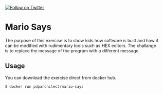 [![Follow on Twitter](https://img.shields.io/twitter/follow/pdp.svg?logo=twitter)](https://twitter.com/pdp)

# Mario Says

The purpose of this exercise is to show kids how software is built and how it can be modified with rudimentary tools such as HEX editors. The challange is to replace the message of the program with a different message.

## Usage

You can download the exercise direct from docker hub.

```
$ docker run pdparchitect/mario-says
```
